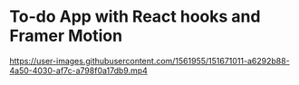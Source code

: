 # To-do App with React hooks and Framer Motion

https://user-images.githubusercontent.com/1561955/151671011-a6292b88-4a50-4030-af7c-a798f0a17db9.mp4
